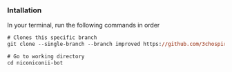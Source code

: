 ### Intallation

In your terminal, run the following commands in order

```ps
# Clones this specific branch
git clone --single-branch --branch improved https://github.com/3chospirits/niconiconii-bot.git

# Go to working directory
cd niconiconii-bot
```
